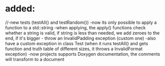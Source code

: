 # added:
//-new tests (testAll() and testRandom())
-now its only possible to apply a function to a std::string
-when applying, the apply() functions check whether a string is valid, if string is less than needed, we add zeroes to the end, if it's bigger - throw an InvalidPadding exception (custom one)
-also have a custom exception in class Test (when it runs testAll() and gets function and truth table of different sizes, it throws a InvalidFormat exception)
-now projects supports Doxygen documentation, the comments will transform to a document

